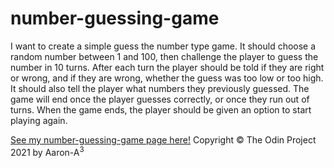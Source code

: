 # number-guessing-game

I want to create a simple guess the number type game. It should choose a random number between 1 and 100, then challenge the player to guess the number in 10 turns. After each turn the player should be told if they are right or wrong, and if they are wrong, whether the guess was too low or too high. It should also tell the player what numbers they previously guessed. The game will end once the player guesses correctly, or once they run out of turns. When the game ends, the player should be given an option to start playing again.


 [See my number-guessing-game page here!](https://aron-helu.github.io/number-guessing-game/
)
Copyright &copy; The Odin Project 2021 by Aaron-A<sup>3</sup>
